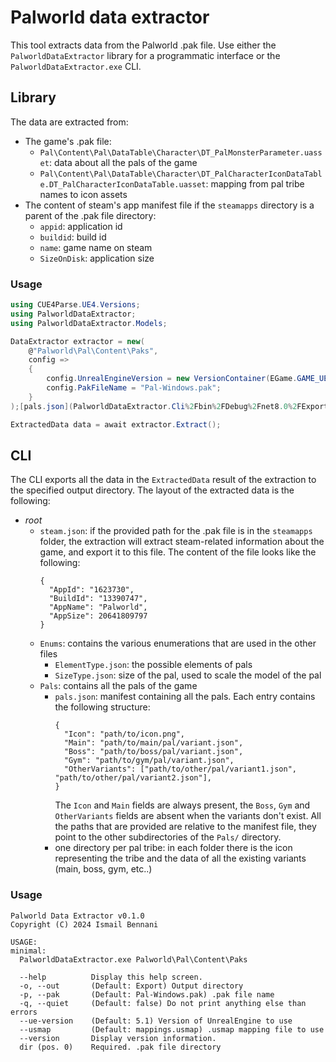 # Palworld data extractor

This tool extracts data from the Palworld .pak file. Use either the `PalworldDataExtractor` library for a programmatic interface or the `PalworldDataExtractor.exe` CLI.

## Library

The data are extracted from:
- The game's .pak file:
  - `Pal\Content\Pal\DataTable\Character\DT_PalMonsterParameter.uasset`: data about all the pals of the game
  - `Pal\Content\Pal\DataTable\Character\DT_PalCharacterIconDataTable.DT_PalCharacterIconDataTable.uasset`: mapping from pal tribe names to icon assets
- The content of steam's app manifest file if the `steamapps` directory is a parent of the .pak file directory:
  - `appid`: application id
  - `buildid`: build id
  - `name`: game name on steam
  - `SizeOnDisk`: application size

### Usage

```csharp
using CUE4Parse.UE4.Versions;
using PalworldDataExtractor;
using PalworldDataExtractor.Models;

DataExtractor extractor = new(
    @"Palworld\Pal\Content\Paks",
    config =>
    {
        config.UnrealEngineVersion = new VersionContainer(EGame.GAME_UE5_1);
        config.PakFileName = "Pal-Windows.pak";
    }
);[pals.json](PalworldDataExtractor.Cli%2Fbin%2FDebug%2Fnet8.0%2FExport%2FPals%2Fpals.json)

ExtractedData data = await extractor.Extract();
```

## CLI

The CLI exports all the data in the `ExtractedData` result of the extraction to the specified output directory. The layout of the extracted data is the following:
- _root_
  - `steam.json`: if the provided path for the .pak file is in the `steamapps` folder, the extraction will extract steam-related information about the game, and export it to this file.
    The content of the file looks like the following:
    ```
    {
      "AppId": "1623730",
      "BuildId": "13390747",
      "AppName": "Palworld",
      "AppSize": 20641809797
    }
    ```
  - `Enums`: contains the various enumerations that are used in the other files
    - `ElementType.json`: the possible elements of pals
    - `SizeType.json`: size of the pal, used to scale the model of the pal
  - `Pals`: contains all the pals of the game
    - `pals.json`: manifest containing all the pals. Each entry contains the following structure:
      ```
      {
        "Icon": "path/to/icon.png", 
        "Main": "path/to/main/pal/variant.json", 
        "Boss": "path/to/boss/pal/variant.json", 
        "Gym": "path/to/gym/pal/variant.json", 
        "OtherVariants": ["path/to/other/pal/variant1.json", "path/to/other/pal/variant2.json"], 
      }
      ```
      The `Icon` and `Main` fields are always present, the `Boss`, `Gym` and `OtherVariants` fields are absent when the variants don't exist.
      All the paths that are provided are relative to the manifest file, they point to the other subdirectories of the `Pals/` directory.
    - one directory per pal tribe: in each folder there is the icon representing the tribe and the data of all the existing variants (main, boss, gym, etc..)

### Usage

```
Palworld Data Extractor v0.1.0
Copyright (C) 2024 Ismail Bennani

USAGE:
minimal:
  PalworldDataExtractor.exe Palworld\Pal\Content\Paks

  --help          Display this help screen.
  -o, --out       (Default: Export) Output directory
  -p, --pak       (Default: Pal-Windows.pak) .pak file name
  -q, --quiet     (Default: false) Do not print anything else than errors
  --ue-version    (Default: 5.1) Version of UnrealEngine to use
  --usmap         (Default: mappings.usmap) .usmap mapping file to use
  --version       Display version information.
  dir (pos. 0)    Required. .pak file directory
```